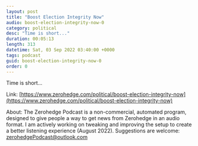 ```yaml
---
layout: post
title: "Boost Election Integrity Now"
audio: boost-election-integrity-now-0
category: political
desc: "Time is short..."
duration: 00:05:13
length: 313
datetime: Sat, 03 Sep 2022 03:40:00 +0000
tags: podcast
guid: boost-election-integrity-now-0
order: 0
---
```

Time is short...

Link: [https://www.zerohedge.com/political/boost-election-integrity-now](https://www.zerohedge.com/political/boost-election-integrity-now)

About: The Zerohedge Podcast is a non-commercial, automated program, designed to give people a way to get news from Zerohedge in an audio format.  I am actively working on tweaking and improving the setup to create a better listening experience (August 2022).  Suggestions are welcome: [zerohedgePodcast@outlook.com](mailto:zerohedgePodcast@outlook.com)